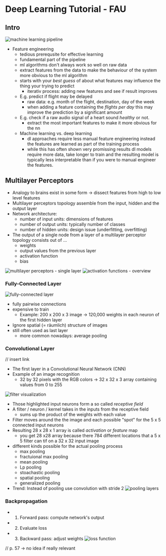 # Deep Learning Tutorial - FAU

## Intro

![machine learning pipeline](./img/01.png)

* Feature engineering
    * tedious prerequsite for effective learning
    * fundamental part of the pipeline
    * ml algorithms don't always work so well on raw data
    * extract features from the data to make the behaviour of the system more obvious to the ml algorithm
    * starts with your _best guess_ of about what features may influence the thing your trying to predict 
        * iterativ process: adding new features and see if result improves 
    * E.g. predict if flight may be delayed
        * raw data: e.g. month of the flight, destination, day of the week
        * when adding a feature containing the _flights per day_ this may improve the prediction by a significant amount
    * E.g. check if a raw audio signal of a heart sound _healthy_ or not.
        * extract the most important features to make it more obvious for the nn 
    * Machine learning vs. deep learning
        * dl approaches require less manual feature engineering instead the features are learned as part of the training process
        * while this has often shown very promissing results dl models require more data, take longer to train and the resulting model is typically less interpretable than if you were to manual engineer the features.

## Multilayer Perceptors
* Analogy to brains exist in some form -> dissect features from high to low level features 
* Multilayer perceptors topology assemble from the input, hidden and the output layer
* Network architecture: 
    * number of input units: dimensions of features
    * number of output units: typically number of classes
    * number of hidden units: design issue (underfitting, overfitting)
* The output of a single node from a layer of a multilayer perceptor topology consists out of ...
    * weights 
    * output values from the previous layer
    * activation function
    * bias 

![multilayer perceptors - single layer](./img/02.png)
![activation functions - overview](./img/03.png)

### Fully-Connected Layer

![fully-connected layer](./img/04.png)

* fully pairwise connections
* expensive to train 
    * Example: 200 x 200 x 3 image -> 120,000 weights in each neuron of the first hidden layer
* Ignore spatial (= räumlich) structure of images 
* still often used as last layer 
    * more common nowadays: average pooling

### Convolutional Layer
// insert link
* The first layer in a Convolutional Neural Network (CNN)
* Example of an image recognition 
    * 32 by 32 pixels with the RGB colors -> 32 x 32 x 3 array containing values from 0 to 255

![filter visualization](./img/05.png)

* Those highlighted input neurons form a so called _receptive field_
* A filter / neuron / kernel takes in the inputs from the receptive field
    * sums up the product of the weights with each value 
* Filter moves around the the image and each possible "spot" for the 5 x 5 connected input neurons
* Resulting 28 x 28 x 1 array is called _activation_ or _feature_ map
    * you get 28 x28 array because there 784 different locations that a 5 x 5 filter can tif on a 32 x 32 input image
* different kinds possible for the actual pooling process 
    * max pooling
    * fractuional max pooling
    * mean pooling
    * Lp pooling
    * stoachastic pooling
    * spatial pooling
    * generalized pooling
* Trend: Instead of pooling use convolution with stride 2
![pooling layers](./img/06.png)

### Backpropagation
* 1. Forward pass: compute network's output
* 2. Evaluate loss
* 3. Backward pass: adjust weights
![loss function](./img/07.png)

// p. 57 -> no idea if really relevant

